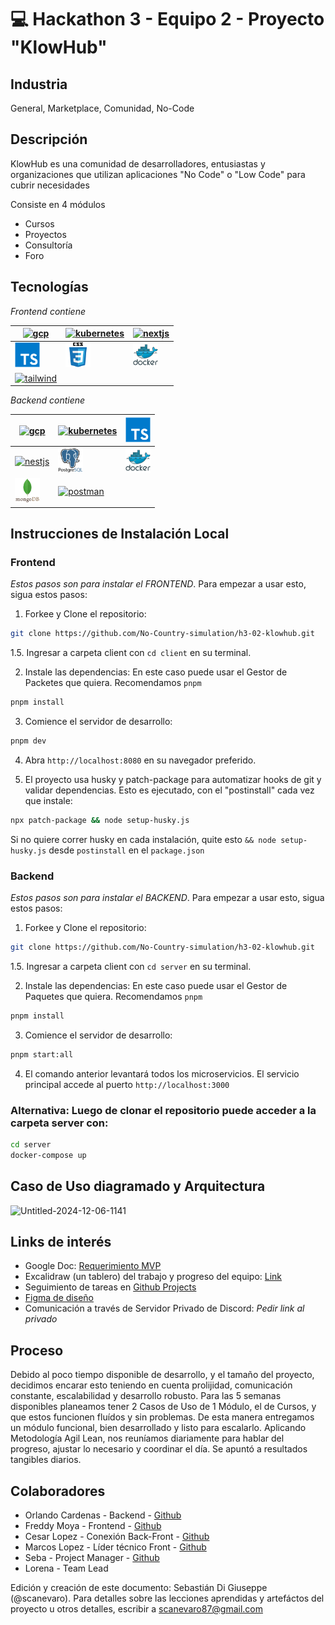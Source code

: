 # :computer: Hackathon 3 - Equipo 2 - Proyecto "KlowHub"

## Industria
General, Marketplace, Comunidad, No-Code

## Descripción

KlowHub es una comunidad de desarrolladores, entusiastas y organizaciones que utilizan aplicaciones "No Code" o "Low Code" para cubrir necesidades

Consiste en 4 módulos
- Cursos
- Proyectos
- Consultoría
- Foro

## Tecnologías
*Frontend contiene*

| [<img src="https://www.vectorlogo.zone/logos/google_cloud/google_cloud-icon.svg" alt="gcp" width="40" height="40"/>](https://cloud.google.com) | [<img src="https://www.vectorlogo.zone/logos/kubernetes/kubernetes-icon.svg" alt="kubernetes" width="40" height="40"/>](https://kubernetes.io) | [<img src="https://cdn.worldvectorlogo.com/logos/nextjs-2.svg" alt="nextjs" width="40" height="40"/>](https://nextjs.org/) |
|---|---|---|
| [<img src="https://raw.githubusercontent.com/devicons/devicon/master/icons/typescript/typescript-original.svg" alt="typescript" width="40" height="40"/>](https://www.typescriptlang.org/) | [<img src="https://raw.githubusercontent.com/devicons/devicon/master/icons/css3/css3-original-wordmark.svg" alt="css3" width="40" height="40"/>](https://www.w3schools.com/css/) | [<img src="https://raw.githubusercontent.com/devicons/devicon/master/icons/docker/docker-original-wordmark.svg" alt="docker" width="40" height="40"/>](https://www.docker.com/) |
| [<img src="https://www.vectorlogo.zone/logos/tailwindcss/tailwindcss-icon.svg" alt="tailwind" width="40" height="40"/>](https://tailwindcss.com/) |  |  |


*Backend contiene*


| [<img src="https://www.vectorlogo.zone/logos/google_cloud/google_cloud-icon.svg" alt="gcp" width="40" height="40"/>](https://cloud.google.com) | [<img src="https://www.vectorlogo.zone/logos/kubernetes/kubernetes-icon.svg" alt="kubernetes" width="40" height="40"/>](https://kubernetes.io) | [<img src="https://raw.githubusercontent.com/devicons/devicon/master/icons/typescript/typescript-original.svg" alt="typescript" width="40" height="40"/>](https://www.typescriptlang.org/) |
|---|---|---|
| [<img src="https://docs.nestjs.com/assets/logo-small-gradient.svg" alt="nestjs" width="40" height="40"/>](https://nestjs.com/) | [<img src="https://raw.githubusercontent.com/devicons/devicon/master/icons/postgresql/postgresql-original-wordmark.svg" alt="postgresql" width="40" height="40"/>](https://www.postgresql.org) | [<img src="https://raw.githubusercontent.com/devicons/devicon/master/icons/docker/docker-original-wordmark.svg" alt="docker" width="40" height="40"/>](https://www.docker.com/) |
| [<img src="https://raw.githubusercontent.com/devicons/devicon/master/icons/mongodb/mongodb-original-wordmark.svg" alt="mongodb" width="40" height="40"/>](https://www.mongodb.com/) | [<img src="https://www.vectorlogo.zone/logos/getpostman/getpostman-icon.svg" alt="postman" width="40" height="40"/>](https://postman.com) |  |


## Instrucciones de Instalación Local
### Frontend
   *Estos pasos son para instalar el FRONTEND*. Para empezar a usar esto, sigua estos pasos:

1. Forkee y Clone el repositorio:

```bash
git clone https://github.com/No-Country-simulation/h3-02-klowhub.git
```

1.5. Ingresar a carpeta client con `cd client` en su terminal.

2. Instale las dependencias:
   En este caso puede usar el Gestor de Packetes que quiera. Recomendamos `pnpm`

```bash
pnpm install
```

3. Comience el servidor de desarrollo:

```bash
pnpm dev
```

4. Abra `http://localhost:8080` en su navegador preferido.

5. El proyecto usa husky y patch-package para automatizar hooks de git y validar dependencias. Esto es ejecutado, con el "postinstall" cada vez que instale:

```bash
npx patch-package && node setup-husky.js
```

Si no quiere correr husky en cada instalación, quite esto `&& node setup-husky.js` desde `postinstall` en el `package.json`

### Backend
   *Estos pasos son para instalar el BACKEND*. Para empezar a usar esto, sigua estos pasos:

1. Forkee y Clone el repositorio:

```bash
git clone https://github.com/No-Country-simulation/h3-02-klowhub.git
```

1.5. Ingresar a carpeta client con `cd server` en su terminal.

2. Instale las dependencias:
   En este caso puede usar el Gestor de Paquetes que quiera. Recomendamos `pnpm`

```bash
pnpm install
```

3. Comience el servidor de desarrollo:

```bash
pnpm start:all
```

4. El comando anterior levantará todos los microservicios. El servicio principal accede al puerto `http://localhost:3000`

### **Alternativa**: Luego de clonar el repositorio puede acceder a la carpeta server con:

```bash
cd server
docker-compose up
```

## Caso de Uso diagramado y Arquitectura
![Untitled-2024-12-06-1141](https://github.com/user-attachments/assets/216ee27d-d300-4c58-a0ce-c5328ceeae5c)

## Links de interés
- Google Doc: [Requerimiento MVP](https://docs.google.com/document/d/1384qS4swbR3EJarHDEN6JStyf-U_L6RKgHSfzssLfbE/edit?tab=t.0)
- Excalidraw (un tablero) del trabajo y progreso del equipo: [Link](https://excalidraw.com/#room=5e439aab375eec8c0d21,MJms9xmhQwIa0jXMSSZIlQ)
- Seguimiento de tareas en [Github Projects](https://github.com/orgs/No-Country-simulation/projects/127/views/1)
- [Figma de diseño](https://www.figma.com/design/MsyB0jfdKAU2dOIoIB9rW2/AppSheetHub?node-id=0-1&t=58VSLDh2ABj6y82K-1)
- Comunicación a través de Servidor Privado de Discord: *Pedir link al privado*

## Proceso
Debido al poco tiempo disponible de desarrollo, y el tamaño del proyecto, decidimos encarar esto teniendo en cuenta prolijidad, comunicación constante, escalabilidad y desarrollo robusto.
Para las 5 semanas disponibles planeamos tener 2 Casos de Uso de 1 Módulo, el de Cursos, y que estos funcionen fluídos y sin problemas. De esta manera entregamos un módulo funcional, bien desarrollado y listo para escalarlo.
Aplicando Metodología Agil Lean, nos reuníamos diariamente para hablar del progreso, ajustar lo necesario y coordinar el día. Se apuntó a resultados tangibles diarios.

## Colaboradores
- Orlando Cardenas - Backend - [Github](https://www.linkedin.com/in/orlando-cardenas-villegas-7a2390248/)
- Freddy Moya - Frontend - [Github](https://www.linkedin.com/in/freddymoya/)
- Cesar Lopez - Conexión Back-Front - [Github](https://www.linkedin.com/in/cesar-lopez-a7226625a/)
- Marcos Lopez - Líder técnico Front - [Github](https://www.linkedin.com/in/marcos-lopez-dev)
- Seba - Project Manager - [Github](https://www.linkedin.com/in/sebadigiuseppe/)
- Lorena - Team Lead

Edición y creación de este documento: Sebastián Di Giuseppe (@scanevaro). Para detalles sobre las lecciones aprendidas y artefáctos del proyecto u otros detalles, escribir a scanevaro87@gmail.com
